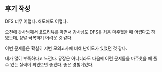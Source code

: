 ## 후기 작성

DFS 너무 어렵다. 해도해도 어렵다.

오전에 강사님께서 코드리뷰를 하면서 강사님도 DFS를 처음 마주했을 때 어렵다고 하였는데, 정말 극복하기 어려운 것 같다.



이번 문제들은 확실히 저번 모의고사에 비해 난이도가 있었던 것 같다.

내가 많이 부족하다고 느낀다. 당장은 아니더라도 다음에 이런 문제들을 마주했을 때 풀 수 있는 실력이 되었으면 좋겠다. 좋은 경험이었다.